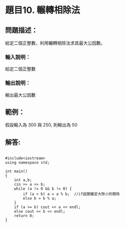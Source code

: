 # 題目10. 輾轉相除法

## 問題描述：

給定二個正整數，利用輾轉相除法求其最大公因數。

### 輸入說明：

給定二個正整數
  
### 輸出說明：

輸出最大公因數

## 範例：

假設輸入為 300 與 250, 則輸出為 50

## 解答:

```

#include<iostream>  
using namespace std;  
  
int main()  
{  
    int a,b;  
    cin >> a >> b;  
    while (a != 0 && b != 0) { 
        if (a > b) a = a % b;  //if迴圈確定大除小的關係
        else b = b % a;  
    }  
    if (a >= b) cout << a << endl;  
    else cout << b << endl;  
    return 0;  
}  
